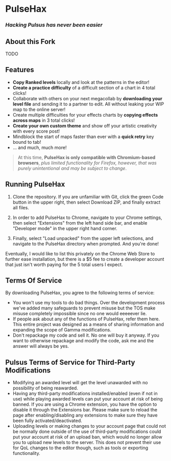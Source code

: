 # PulseHax
### _Hacking Pulsus has never been easier_

## <b>About this Fork</b>
TODO

## <b>Features</b>
- <b>Copy Ranked levels</b> locally and look at the patterns in the editor!
- <b>Create a practice difficulty</b> of a difficult section of a chart in 4 total clicks!
- Collaborate with others on your next megacollab by <b>downloading your level file</b> and sending it to a partner to edit. All without leaking your WIP map to the online server!
- Create multiple difficulties for your effects charts by <b>copying effects across maps</b> in 3 total clicks!
- <b>Create your own custom theme</b> and show off your artistic creativity with every score post!
- Mindblock the start of maps faster than ever with a <b>quick retry</b> key bound to tab!
- ... and much, much more!

> At this time, <b>PulseHax is only compatible with Chromium-based browsers</b>, _plus limited functionality for Firefox, however, that was purely unintentional and may be subject to change_. 

## <b>Running PulseHax</b>
1. Clone the repository. If you are unfamiliar with Git, click the green Code button in the upper right, then select Download ZIP, and finally extract all files. 

1. In order to add PulseHax to Chrome, navigate to your Chrome settings, then select "Extensions" from the left hand side bar, and enable "Developer mode" in the upper right hand corner.

1. Finally, select "Load unpacked" from the upper left selections, and navigate to the PulseHax directory when prompted. And you're done!

Eventually, I would like to list this privately on the Chrome Web Store to further ease installation, but there is a $5 fee to create a developer account that just isn't worth paying for the 5 total users I expect. 

## <b>Terms Of Service</b>
By downloading PulseHax, you agree to the following terms of service:

- You won't use my tools to do bad things. Over the development process we've added many safeguards to prevent misuse but the TOS make misuse completely impossible since no one would eeeeever lie.
- If people ask about any of the functions of PulseHax, refer them here. This entire project was designed as a means of sharing information and expanding the scope of Gamma modifications.
- Don't repackage my code and sell it. No one will buy it anyway. If you want to otherwise repackage and modify the code, ask me and the answer will always be yes.

## <b>Pulsus Terms of Service for Third-Party Modifications</b>
- Modifying an awarded level will get the level unawarded with no possibility of being reawarded.
- Having any third-party modifications installed/enabled (even if not in use) while playing awarded levels can put your account at risk of being banned. If you are using a Chrome extension, you have the option to disable it through the Extensions bar. Please make sure to reload the page after enabling/disabling any extensions to make sure they have been fully activated/deactivated.
- Uploading levels or making changes to your account page that could not be normally done outside of the use of third-party modifications could put your account at risk of an upload ban, which would no longer allow you to upload new levels to the server. This does not prevent their use for QoL changes to the editor though, such as tools or exporting functionality.
